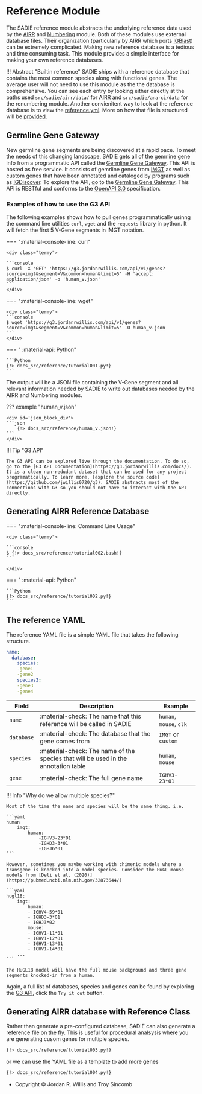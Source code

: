 # Reference Module

The SADIE reference module abstracts the underlying reference data used by the [AIRR](annotation.md) and [Numbering](renumbering.md) module. Both of these modules use external database files. Their organization (particularly by AIRR which ports [IGBlast](https://www.ncbi.nlm.nih.gov/igblast/)) can be extremely complicated. Making new reference database is a tedious and time consuming task. This module provides a simple interface for making your own reference databases.

!!! Abstract "Builtin reference"
SADIE ships with a reference database that contains the most common species along with functional genes. The average user will not need to use this module as the the database is comprehensive. You can see each entry by looking either directly at the paths used `src/sadie/airr/data/` for AIRR and `src/sadie/anarci/data` for the renumbering module. Another convienitent way to look at the reference database is to view the [reference.yml](https://github.com/jwillis0720/sadie/blob/master/src/sadie/reference/data/reference.yml). More on how that file is structured will be [provided](#the-reference-yaml).

## Germline Gene Gateway

New germline gene segments are being discovered at a rapid pace. To meet the needs of this changing landscape, SADIE gets all of the gemrline gene info from a programmatic API called the [Germline Gene Gateway](https://g3.jordanrwillis.com/docs/). This API is hosted as free service. It consists of gemrline genes from [IMGT](https://www.imgt.org) as well as custom genes that have been annotated and cataloged by programs such as [IGDiscover](http://docs.igdiscover.se/en/stable/). To explore the API, go to the [Germline Gene Gateway](https://g3.jordanrwillis.com/docs/). This API is RESTful and conforms to the [OpenAPI 3.0](https://swagger.io/specification/) specification.

### Examples of how to use the G3 API

The following examples shows how to pull genes programmatically usinng the command line utilities `curl`, `wget` and the `requests` library in python. It will fetch the first 5 V-Gene segments in IMGT notation.

=== ":material-console-line: curl"

    <div class="termy">

    ```console
    $ curl -X 'GET' 'https://g3.jordanrwillis.com/api/v1/genes?source=imgt&segment=V&common=human&limit=5' -H 'accept: application/json' -o 'human_v.json'
    ```
    </div>

=== ":material-console-line: wget"

    <div class="termy">
    ```console
    $ wget 'https://g3.jordanrwillis.com/api/v1/genes?source=imgt&segment=V&common=human&limit=5' -O human_v.json
    ```
    </div>

=== " :material-api: Python"

    ```Python
    {!> docs_src/reference/tutorial001.py!}
    ```

The output will be a JSON file containing the V-Gene segment and all relevant information needed by SADIE to write out databases needed by the AIRR and Numbering modules.

??? example "human_v.json"

    <div id='json_block_div'>
    ```json
        {!> docs_src/reference/human_v.json!}
    ```
    </div>

!!! Tip "G3 API"

    The G3 API can be explored live through the documentation. To do so, go to the [G3 API Documentation](https://g3.jordanrwillis.com/docs/). It is a clean non-redudant dataset that can be used for any project programatically. To learn more, [explore the source code](https://github.com/jwillis0720/g3). SADIE abstracts most of the connections with G3 so you should not have to interact with the API directly.

## Generating AIRR Reference Database

=== ":material-console-line: Command Line Usage"

    <div class="termy">

    ```console
    $ {!> docs_src/reference/tutorial002.bash!}
    ```

    </div>

=== " :material-api: Python"

    ```Python
    {!> docs_src/reference/tutorial002.py!}
    ```

## The reference YAML

The reference YAML file is a simple YAML file that takes the following structure.

```yaml
name:
  database:
    species:
    -gene1
    -gene2
    species2:
    -gene3
    -gene4
```

| Field      | Description                                                                        | Example                 |
| ---------- | ---------------------------------------------------------------------------------- | ----------------------- |
| `name`     | :material-check: The name that this reference will be called in SADIE              | `human`, `mouse`, `clk` |
| `database` | :material-check: The database that the gene comes from                             | `IMGT` or `custom`      |
| `species`  | :material-check: The name of the species that will be used in the annotation table | `human`, `mouse`        |
| `gene`     | :material-check: The full gene name                                                | `IGHV3-23*01`           |

!!! Info "Why do we allow multiple species?"

    Most of the time the name and species will be the same thing. i.e.

    ```yaml
    human
        imgt:
            human:
                -IGHV3-23*01
                -IGHD3-3*01
                -IGHJ6*01
    ```

    However, sometimes you maybe working with chimeric models where a transgene is knocked into a model species. Consider the HuGL mouse models from [Deli et al. (2020)](https://pubmed.ncbi.nlm.nih.gov/32873644/)

    ```yaml
    hugl18:
        imgt:
            human:
            - IGHV4-59*01
            - IGHD3-3*01
            - IGHJ3*02
            mouse:
            - IGHV1-11*01
            - IGHV1-12*01
            - IGHV1-13*01
            - IGHV1-14*01
        ...
    ```

    The HuGL18 model will have the full mouse background and three gene segments knocked-in from a human.

Again, a full list of databases, species and genes can be found by exploring the [G3 API](https://g3.jordanrwillis.com/docs#/G3/find_genes_api_v1_genes_get), click the `Try it out` button.

## Generating AIRR database with Reference Class

Rather than generate a pre-configured database, SADIE can also generate a reference file on the fly. This is useful for procedural analsysis where you are generating cusom genes for multiple species.

```Python
{!> docs_src/reference/tutorial003.py!}
```

or we can use the YAML file as a template to add more genes

```Python
{!> docs_src/reference/tutorial004.py!}
```

- Copyright © Jordan R. Willis and Troy Sincomb
